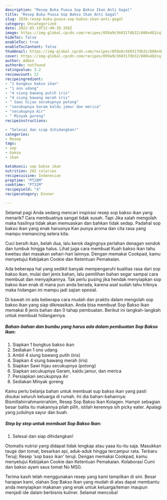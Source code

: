 ```yaml
---
description: "Resep Buka Puasa Sop Bakso Ikan Anti Gagal"
title: "Resep Buka Puasa Sop Bakso Ikan Anti Gagal"
slug: 2039-resep-buka-puasa-sop-bakso-ikan-anti-gagal
category: Uncategorized
date: 2022-05-19T22:49:39.358Z
image: https://img-global.cpcdn.com/recipes/059a9c560317db32/680x482cq70/sop-bakso-ikan-foto-resep-utama.jpg
hideToc: false
enableToc: true
enableTocContent: false
thumbnail: https://img-global.cpcdn.com/recipes/059a9c560317db32/680x482cq70/sop-bakso-ikan-foto-resep-utama.jpg
cover: https://img-global.cpcdn.com/recipes/059a9c560317db32/680x482cq70/sop-bakso-ikan-foto-resep-utama.jpg
author: Admin
authorAv: notfound
ratingvalue: 3.2
reviewcount: 22
recipeingredient:
- "1 bungkus bakso ikan"
- "1 ons udang"
- "4 siung bawang putih iris"
- "4 siung bawang merah iris"
- " Sawi hijau secukupnya potong"
- "secukupnya Garam kaldu jamur dan merica"
- "secukupnya Air"
- " Minyak goreng"
recipeinstructions:

- "Selesai dan siap dihidangkan!"
categories:
- Resep
tags:
- sop
- bakso
- ikan

katakunci: sop bakso ikan 
nutrition: 262 calories
recipecuisine: Indonesian
preptime: "PT28M"
cooktime: "PT32M"
recipeyield: "4"
recipecategory: Dinner

---
```



Selamat pagi Anda sedang mencari inspirasi resep sop bakso ikan yang menarik? Cara membuatnya sangat tidak susah. Tapi Jika salah mengolah maka hasilnya tidak akan memuaskan dan bahkan tidak sedap. Padahal sop bakso ikan yang enak harusnya Kan punya aroma dan cita rasa yang mampu memancing selera kita.


Cuci bersih ikan, belah dua, lalu kerok dagingnya perlahan denagan sendok dan tumbuk hingga halus. Lihat juga cara membuat Kuah bakso ikan tahu kwetiau dan masakan sehari-hari lainnya. Dengan memakai Cookpad, kamu menyetujui Kebijakan Cookie dan Ketentuan Pemakaian.

Ada beberapa hal yang sedikit banyak mempengaruhi kualitas rasa dari sop bakso ikan, mulai dari jenis bahan, lalu pemilihan bahan segar sampai cara membuat dan menyajikannya. Tak perlu pusing jika hendak menyiapkan sop bakso ikan enak di mana pun anda berada, karena asal sudah tahu triknya maka hidangan ini mampu jadi sajian spesial.


Di bawah ini ada beberapa cara mudah dan praktis dalam mengolah sop bakso ikan yang siap dikreasikan. Anda bisa membuat Sop Bakso Ikan memakai 8 jenis bahan dan 0 tahap pembuatan. Berikut ini langkah-langkah untuk membuat hidangannya.

<!--inarticleads1-->

##### Bahan-bahan dan bumbu yang harus ada dalam pembuatan Sop Bakso Ikan:

1. Siapkan 1 bungkus bakso ikan
1. Sediakan 1 ons udang
1. Ambil 4 siung bawang putih (iris)
1. Siapkan 4 siung bawang merah (iris)
1. Siapkan  Sawi hijau secukupnya (potong)
1. Siapkan secukupnya Garam, kaldu jamur, dan merica
1. Persiapkan secukupnya Air
1. Sediakan  Minyak goreng


Kamu perlu belanja bahan untuk membuat sup bakso ikan yang pasti disukai seluruh keluarga di rumah. Ini dia bahan-bahannya: Bismillahirrahmanirrahiim, Resep Sop Bakso Ikan Kolagen. Hampir sebagian besar balita itu makannya pilah pilih, istilah kerennya sih picky eater. Apalagi yang judulnya sayur dan buah. 

<!--inarticleads2-->

##### Step by step untuk membuat Sop Bakso Ikan:


1. Selesai dan siap dihidangkan!

Otomatis nutrisi yang didapat tidak lengkap atau yaaa itu-itu saja. Masukkan tauge dan tomat, besarkan api, aduk-aduk hingga tercampur rata. Terbaru Teruji; Resep &#39;sop baso ikan&#39; teruji. Dengan memakai Cookpad, kamu menyetujui Kebijakan Cookie dan Ketentuan Pemakaian. Kolaborasi Cumi dan bakso ayam saus tomat No MSG. 

Terima kasih telah menggunakan resep yang kami tampilkan di sini. Besar harapan kami, olahan Sop Bakso Ikan yang mudah di atas dapat membantu anda menyiapkan makanan yang enak untuk keluarga/teman maupun menjadi ide dalam berbisnis kuliner. Selamat mencoba!
